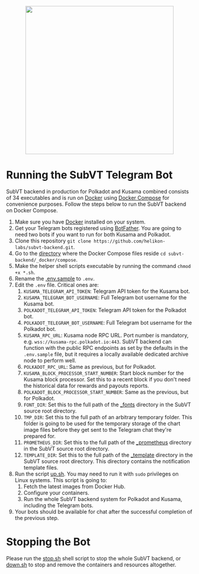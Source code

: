 <p align="center">
	<img width="400" src="https://raw.githubusercontent.com/helikon-labs/subvt/main/assets/design/logo/subvt_logo_blue.png">
</p>

# Running the SubVT Telegram Bot

SubVT backend in production for Polkadot and Kusama combined consists of 34 executables and is run on
[Docker](https://www.docker.com/) using [Docker Compose](https://docs.docker.com/compose/) for convenience purposes.
Follow the steps below to run the SubVT backend on Docker Compose.

1. Make sure you have [Docker](https://www.docker.com/) installed on your system.
2. Get your Telegram bots registered using [BotFather](https://t.me/BotFather). You are going to need two bots if you want to run for both Kusama and Polkadot.
3. Clone this repository `git clone https://github.com/helikon-labs/subvt-backend.git`.
4. Go to the [directory](../_docker/compose) where the Docker Compose files reside `cd subvt-backend/_docker/compose`.
5. Make the helper shell scripts executable by running the command `chmod +x *.sh`.
6. Rename the [.env.sample](../_docker/compose/.env.sample) to `.env`.
7. Edit the `.env` file. Critical ones are:
   1. `KUSAMA_TELEGRAM_API_TOKEN`: Telegram API token for the Kusama bot.
   2. `KUSAMA_TELEGRAM_BOT_USERNAME`: Full Telegram bot username for the Kusama bot.
   3. `POLKADOT_TELEGRAM_API_TOKEN`: Telegram API token for the Polkadot bot.
   4. `POLKADOT_TELEGRAM_BOT_USERNAME`: Full Telegram bot username for the Polkadot bot.
   5. `KUSAMA_RPC_URL`: Kusama node RPC URL. Port number is mandatory, e.g. `wss://kusama-rpc.polkadot.io:443`. SubVT backend can function with the public RPC endpoints as set by the defaults in the `.env.sample` file, but it requires a locally available dedicated archive node to perform well.
   6. `POLKADOT_RPC_URL`: Same as previous, but for Polkadot.
   7. `KUSAMA_BLOCK_PROCESSOR_START_NUMBER`: Start block number for the Kusama block processor. Set this to a recent block if you don't need the historical data for rewards and payouts reports.
   8. `POLKADOT_BLOCK_PROCESSOR_START_NUMBER`: Same as the previous, but for Polkadot.
   9. `FONT_DIR`: Set this to the full path of the [_fonts](../_fonts) directory in the SubVT source root directory.
   10. `TMP_DIR`: Set this to the full path of an arbitrary temporary folder. This folder is going to be used for the temporary storage of the chart image files before they get sent to the Telegram chat they're prepared for.
   11. `PROMETHEUS_DIR`: Set this to the full path of the [_prometheus](../_prometheus) directory in the SubVT source root directory.
   12. `TEMPLATE_DIR`: Set this to the full path of the [_template](../_template) directory in the SubVT source root directory. This directory contains the notification template files.
8. Run the script [up.sh](../_docker/compose/up.sh). You may need to run it with `sudo` privileges on Linux systems. This script is going to:
   1. Fetch the latest images from Docker Hub.
   2. Configure your containers.
   3. Run the whole SubVT backend system for Polkadot and Kusama, including the Telegram bots.
9. Your bots should be available for chat after the successful completion of the previous step.

# Stopping the Bot

Please run the [stop.sh](../_docker/compose/stop.sh) shell script to stop the whole SubVT backend, or [down.sh](../_docker/compose/down.sh) to stop and remove the containers and resources altogether.